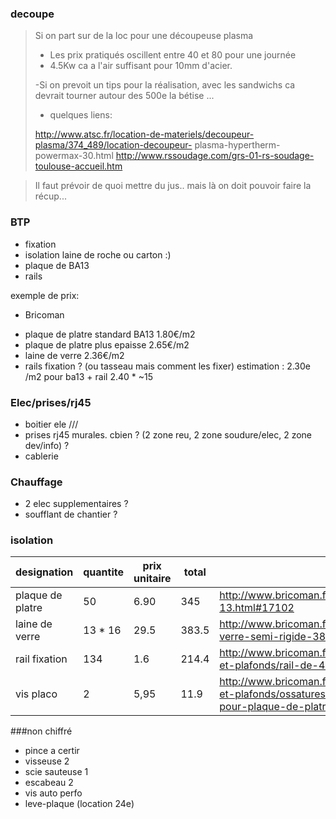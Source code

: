 ### decoupe 
>Si on part sur de la loc pour une découpeuse plasma
>
>- Les prix pratiqués oscillent entre 40 et 80 pour une journée
>- 4.5Kw ca a l'air suffisant pour 10mm d'acier.
>
>-Si on prevoit un tips pour la réalisation, avec les sandwichs ca
>devrait tourner autour des 500e la bétise ...
>- quelques liens:
>
>http://www.atsc.fr/location-de-materiels/decoupeur-plasma/374_489/location-decoupeur-
>plasma-hypertherm-powermax-30.html
>http://www.rssoudage.com/grs-01-rs-soudage-toulouse-accueil.htm

>Il faut prévoir de quoi mettre du jus.. mais là on doit pouvoir faire
>la récup...


### BTP

* fixation
* isolation laine de roche ou carton :)
* plaque de BA13 
* rails

exemple de prix:
* Bricoman
- plaque de platre standard BA13 1.80€/m2
- plaque de platre plus epaisse  2.65€/m2
- laine de verre 2.36€/m2
- rails fixation ? (ou tasseau mais comment les fixer)
estimation : 2.30e /m2 pour ba13 + rail 2.40 * ~15


### Elec/prises/rj45
* boitier ele ///
* prises rj45 murales. cbien ? (2 zone reu, 2 zone soudure/elec, 2 zone dev/info) ?
* cablerie  
    
### Chauffage
- 2 elec supplementaires ?
- soufflant de chantier ?

### isolation

designation| quantite |prix unitaire| total | url 
-----------|----------|-------------|-------|-----
plaque de platre | 50 | 6.90      | 345 | http://www.bricoman.fr/m031/plaque-de-platre-ba-13.html#17102
laine de verre | 13 * 16 | 29.5 |  383.5 | http://www.bricoman.fr/m031/panneau-en-laine-de-verre-semi-rigide-38.html#44529
rail fixation | 134 |  1.6 | 214.4 | http://www.bricoman.fr/m031/bricolage/materiaux/cloisons-et-plafonds/rail-de-48-ep-5-10.html
vis placo | 2 | 5,95 | 11.9 | http://www.bricoman.fr/m031/bricolage/materiaux/cloisons-et-plafonds/ossatures-metalliques/boite-de-1000-vis-pour-plaque-de-platre.html#16478 


###non chiffré 
* pince a certir  
* visseuse  2  
* scie sauteuse  1  
* escabeau 2 
* vis auto perfo
* leve-plaque (location 24e)
 

